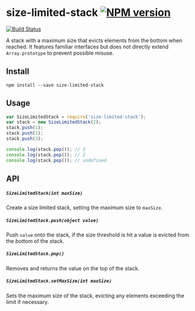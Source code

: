 # size-limited-stack [![NPM version](http://img.shields.io/npm/v/size-limited-stack.svg?style=flat)](https://www.npmjs.org/package/size-limited-stack)

[![Build Status](http://img.shields.io/travis/Tyriar/size-limited-stack.svg?style=flat)](https://travis-ci.org/Tyriar/size-limited-stack)

A stack with a maximum size that evicts elements from the bottom when reached. It features familiar interfaces but does not directly extend `Array.prototype` to prevent possible misuse.



## Install

```
npm install --save size-limited-stack
```



## Usage

```js
var SizeLimitedStack = require('size-limited-stack');
var stack = new SizeLimitedStack(2);
stack.push(1);
stack.push(2);
stack.push(3);

console.log(stack.pop()); // 3
console.log(stack.pop()); // 2
console.log(stack.pop()); // undefined
```



## API

##### `SizeLimitedStack(int maxSize)`

Create a size limited stack, setting the maximum size to `maxSize`.

##### `SizeLimitedStack.push(object value)`

Push `value` onto the stack, if the size threshold is hit a value is evicted from the _bottom_ of the stack.

##### `SizeLimitedStack.pop()`

Removes and returns the value on the top of the stack.

##### `SizeLimitedStack.setMaxSize(int maxSize)`

Sets the maximum size of the stack, evicting any elements exceeding the limit if necessary.
